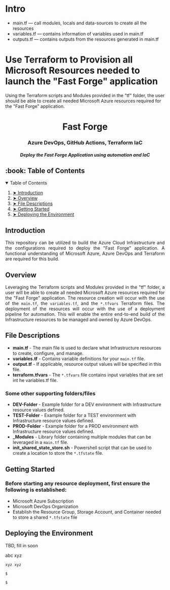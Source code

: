 # Intro
* main.tf — call modules, locals and data-sources to create all the resources
* variables.tf — contains information of variables used in main.tf
* outputs.tf — contains outputs from the resources generated in main.tf

# Use Terraform to Provision all Microsoft Resources needed to launch the "Fast Forge" application
Using the Terraform scripts and Modules provided in the "tf" folder, the user should be able to create all needed Microsoft Azure resources required for the "Fast Forge" application. 

<h1 align="center"> Fast Forge </h1>
<h3 align="center"> Azure DevOps, GitHub Actions, Terraform IaC </h3>
<h5 align="center"> Deploy the Fast Forge Application using automation and IaC </h5>

<!-- TABLE OF CONTENTS -->
<h2 id="table-of-contents"> :book: Table of Contents</h2>

<details open="open">
  <summary>Table of Contents</summary>
  <ol>
    <li><a href="#introduction"> ➤ Introduction</a></li>
    <li><a href="#overview"> ➤ Overview</a></li>
    <li><a href="#file-descriptions"> ➤ File Descriptions</a></li>
    <li><a href="#getting-started"> ➤ Getting Started</a></li>
    <li><a href="#deploying"> ➤ Deploying the Environment </a></li>
  </ol>
</details>

<!-- ABOUT THE PROJECT -->
<h2 id="introduction"> Introduction</h2>

<p align="justify"> 
  This repository can be utilized to build the Azure Cloud Infrastructure and the configurations required to deploy the "Fast Forge" application. A functional understanding of Microsoft Azure, Azure DevOps and Terraform are required for this build. 
</p>

<!-- OVERVIEW -->
<h2 id="overview"> Overview</h2>

<p align="justify"> 
   Leveraging the Terraform scripts and Modules provided in the "tf" folder, a user will be able to create all needed Microsoft Azure resources required for the "Fast Forge" application. The resource creation will occur with the use of the <code>main.tf</code>, the <code>variables.tf</code>, and the <code>*.tfvars</code> Terraform files. The deployment of the resources will occur with the use of a deployment pipeline for automation. This will enable the entire end-to-end build of the Infrastructure resources to be managed and owned by Azure DevOps. 
</p>

<!-- FILES DESCRIPTION -->
<h2 id="file-descriptions"> File Descriptions</h2>

<ul>
  <li><b>main.tf</b> - The main file is used to declare what Infrastructure resources to create, configure, and manage.</li>
  <li><b>variables.tf</b> - Contains variable definitions for your <code>main.tf</code> file.</li>
  <li><b>output.tf</b> - If applicable, resource output values will be specified in this file.</li>
  <li><b>terraform.tfvars</b> - The <code>*.tfvars</code> file contains input variables that are set int he variables.tf file.</li>
</ul>

<h3>Some other supporting folders/files</h3>
<ul>
  <li><b>DEV-Folder</b> - Example folder for a DEV environment with Infrastructure resource values defined.</li>
  <li><b>TEST-Folder</b> - Example folder for a TEST environment with Infrastructure resource values defined.</li>
  <li><b>PROD-Folder</b> - Example folder for a PROD environment with Infrastructure resource values defined.</li>
  <li><b>_Modules</b> - Library folder containing multiple modules that can be leveraged in a <code>main.tf</code> file.</li>
  <li><b>init_shared_state_store.sh</b> - Powershell script that can be used to create a location to store the <code>*.tfstate</code> file.</li>
</ul>


<!-- GETTING STARTED -->
<h2 id="getting-started"> Getting Started</h2>

<h3>Before starting any resource deployment, first ensure the following is established:</h3>
<ul>
  <li> Microsoft Azure Subscription</li>
  <li> Microsoft DevOps Organization</li>
  <li> Establish the Resource Group, Storage Account, and Container needed to store a shared <code>*.tfstate</code> file</li>
</ul>


<!-- SCENARIO1 -->
<h2 id="deploying"> Deploying the Environment</h2>

<p>TBD, fill in soon</p>
<p>abc xyz</p>

<pre><code>xyz xyz</code></pre>
<pre><code>$ </code></pre>
<pre><code>$ </code></pre>
